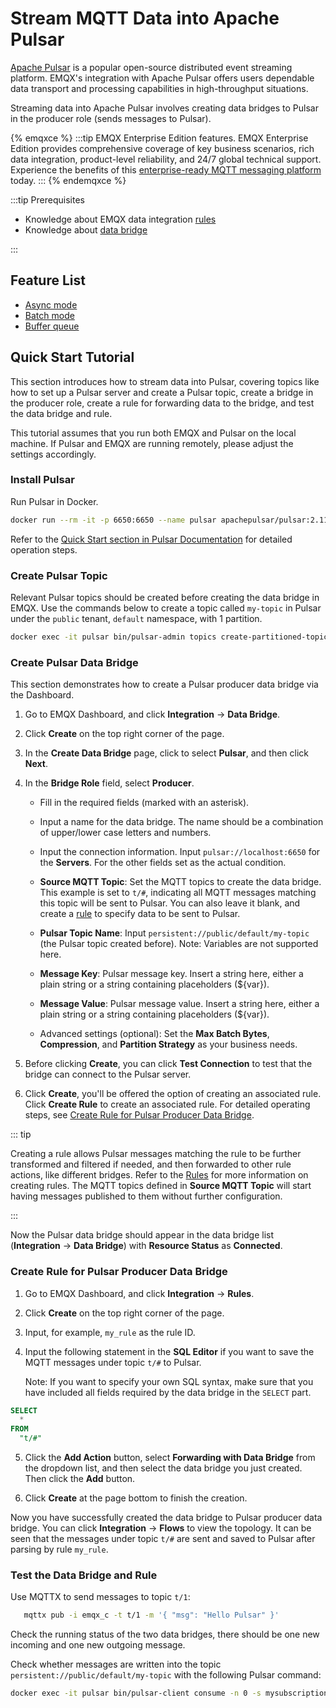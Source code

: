 # Stream MQTT Data into Apache Pulsar

[Apache Pulsar](https://pulsar.apache.org/) is a popular open-source distributed event streaming platform. EMQX's integration with Apache Pulsar offers users dependable data transport and processing capabilities in high-throughput situations.

Streaming data into Apache Pulsar involves creating data bridges to Pulsar in the producer role (sends messages to Pulsar).

{% emqxce %}
:::tip
EMQX Enterprise Edition features. EMQX Enterprise Edition provides comprehensive coverage of key business scenarios, rich data integration, product-level reliability, and 24/7 global technical support. Experience the benefits of this [enterprise-ready MQTT messaging platform](https://www.emqx.com/en/try?product=enterprise) today.
:::
{% endemqxce %}

:::tip Prerequisites

- Knowledge about EMQX data integration [rules](./rules.md)
- Knowledge about [data bridge](./data-bridges.md)

:::

## Feature List

- [Async mode](./data-bridges.md#async-mode)
- [Batch mode](./data-bridges.md#batch-mode)
- [Buffer queue](./data-bridges.md#buffer-queue)

## Quick Start Tutorial

This section introduces how to stream data into Pulsar, covering topics like how to set up a Pulsar server and create a Pulsar topic, create a bridge in the producer role, create a rule for forwarding data to the bridge, and test the data bridge and rule.

This tutorial assumes that you run both EMQX and Pulsar on the local machine. If Pulsar and EMQX are running remotely, please adjust the settings accordingly.

### Install Pulsar

Run Pulsar in Docker.

```bash
docker run --rm -it -p 6650:6650 --name pulsar apachepulsar/pulsar:2.11.0 bin/pulsar standalone -nfw -nss
```

Refer to the [Quick Start section in Pulsar Documentation](https://pulsar.apache.org/docs/2.11.x/getting-started-home/) for detailed operation steps.

### Create Pulsar Topic

Relevant Pulsar topics should be created before creating the data bridge in EMQX. Use the commands below to create a topic called `my-topic` in Pulsar under the `public` tenant, `default` namespace, with 1 partition.

```bash
docker exec -it pulsar bin/pulsar-admin topics create-partitioned-topic persistent://public/default/my-topic -p 1
```

### Create Pulsar Data Bridge

This section demonstrates how to create a Pulsar producer data bridge via the Dashboard.

1. Go to EMQX Dashboard, and click **Integration** -> **Data Bridge**.
2. Click **Create** on the top right corner of the page.
3. In the **Create Data Bridge** page, click to select **Pulsar**, and then click **Next**.
4. In the **Bridge Role** field, select **Producer**. 
   
   - Fill in the required fields (marked with an asterisk).
   
   - Input a name for the data bridge. The name should be a combination of upper/lower case letters and numbers.
     
   - Input the connection information. Input `pulsar://localhost:6650` for the **Servers**. For the other fields set as the actual
     condition.
     
   - **Source MQTT Topic**: Set the MQTT topics to create the data bridge. This example is set to `t/#`, indicating all MQTT
     messages matching this topic will be sent to Pulsar. You can also leave it blank, and create a [rule](#create-rule-for-pulsar-producer-data-bridge) to specify data to be sent to Pulsar.
     
   - **Pulsar Topic Name**: Input `persistent://public/default/my-topic` (the Pulsar topic created before). Note: Variables are not supported here.
     
   - **Message Key**: Pulsar message key. Insert a string here, either a plain string or a string containing placeholders (${var}).
     
   - **Message Value**: Pulsar message value. Insert a string here, either a plain string or a string containing placeholders
     (${var}).
     
   - Advanced settings (optional): Set the **Max Batch Bytes**, **Compression**, and **Partition Strategy** as your business
     needs.
5. Before clicking **Create**, you can click **Test Connection** to test that the bridge can connect to the Pulsar server.
6. Click **Create**, you'll be offered the option of creating an associated rule. Click **Create Rule** to create an associated rule. For detailed operating steps, see [Create Rule for Pulsar Producer Data Bridge](#create-rule-for-pulsar-producer-data-bridge).
   

::: tip

Creating a rule allows Pulsar messages matching the rule to be further transformed and filtered if needed, and then forwarded to other rule actions, like different bridges. Refer to the [Rules](./rules.md) for more information on creating rules. The MQTT topics defined in
**Source MQTT Topic** will start having messages published to them without further configuration.

:::

Now the Pulsar data bridge should appear in the data bridge list (**Integration** -> **Data Bridge**) with **Resource Status** as
**Connected**.

### Create Rule for Pulsar Producer Data Bridge

1. Go to EMQX Dashboard, and click **Integration** -> **Rules**.

2. Click **Create** on the top right corner of the page.

3. Input, for example, `my_rule` as the rule ID.

4. Input the following statement in the **SQL Editor** if you want to save the MQTT messages under topic `t/#` to Pulsar.
   
   Note: If you want to specify your own SQL syntax, make sure that you have included all fields required by the data bridge in the `SELECT` part.

```sql
SELECT
  *
FROM
  "t/#"
```

5. Click the **Add Action** button, select **Forwarding with Data Bridge** from the dropdown list, and then select the data bridge you just created. Then click the **Add** button.
   
6. Click **Create** at the page bottom to finish the creation.

Now you have successfully created the data bridge to Pulsar producer data bridge. You can click **Integration** -> **Flows** to view the topology. It can be seen that the messages under topic `t/#` are sent and saved to Pulsar after parsing by rule `my_rule`.

### Test the Data Bridge and Rule

 Use MQTTX to send messages to topic  `t/1`:

```bash
   mqttx pub -i emqx_c -t t/1 -m '{ "msg": "Hello Pulsar" }'
```

Check the running status of the two data bridges, there should be one new incoming and one new outgoing message.

Check whether messages are written into the topic `persistent://public/default/my-topic` with the following Pulsar command:

   ```bash
   docker exec -it pulsar bin/pulsar-client consume -n 0 -s mysubscriptionid -p Earliest persistent://public/default/my-topic
   ```
